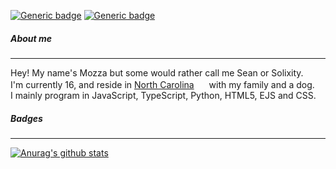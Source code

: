 [![Generic badge](https://img.shields.io/badge/Office%20Status-Busy-red.svg)](https://shields.io/) [![Generic badge](https://img.shields.io/badge/Discord%20Account-Unavailable-7298da.svg)](https://shields.io/)

##### About me
--------------
Hey! My name's Mozza but some would rather call me Sean or Solixity.\
I'm currently 16, and reside in [North Carolina](https://www.visitnc.com/) <img src="https://canary.discord.com/assets/3100f4199a7969a6801759d7a8af5781.svg" width="16"> with my family and a dog.\
I mainly program in JavaScript, TypeScript, Python, HTML5, EJS and CSS.



##### Badges
------------
[![Anurag's github stats](https://github-readme-stats.vercel.app/api?username=ThatLonelyMozza&theme=synthwave)](https://github.com/anuraghazra/github-readme-stats)
